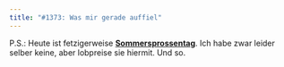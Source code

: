 ```yaml
---
title: "#1373: Was mir gerade auffiel"
---
```


P.S.: 
Heute ist fetzigerweise <a href="http://www.fonflatter.de/kalender"><strong>Sommersprossentag</strong></a>. Ich habe zwar leider selber keine, aber lobpreise sie hiermit.
Und so.

